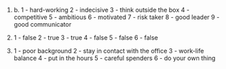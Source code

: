 1.
    b.
        1 - hard-working
        2 - indecisive
        3 - think outside the box
        4 - competitive
        5 - ambitious
        6 - motivated
        7 - risk taker
        8 - good leader
        9 - good communicator

2.
    1 - false
    2 - true
    3 - true
    4 - false
    5 - false
    6 - false

3.
    1 - poor background
    2 - stay in contact with the office
    3 - work-life balance
    4 - put in the hours
    5 - careful spenders
    6 - do your own thing